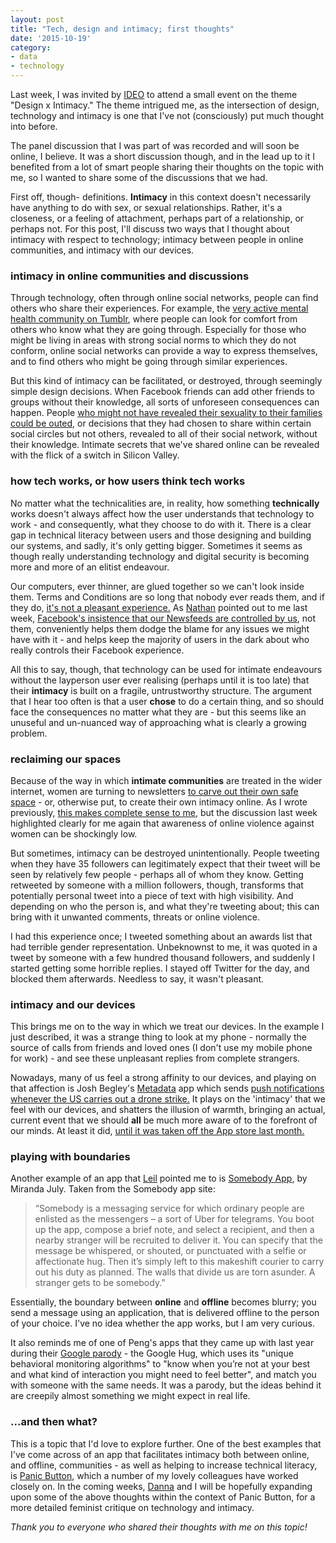 ```yaml
---
layout: post
title: "Tech, design and intimacy; first thoughts"
date: '2015-10-19'
category:
- data
- technology
---
```


Last week, I was invited by [IDEO](http://ideo.com) to attend a small event on the theme "Design x Intimacy." The theme intrigued me, as the intersection of design, technology and intimacy is one that I've not (consciously) put much thought into before.

The panel discussion that I was part of was recorded and will soon be online, I believe. It was a short discussion though, and in the lead up to it I benefited from a lot of smart people sharing their thoughts on the topic with me, so I wanted to share some of the discussions that we had.

<!--more-->

First off, though- definitions. **Intimacy** in this context doesn't necessarily have anything to do with sex, or sexual relationships. Rather, it's a closeness, or a feeling of attachment, perhaps part of a relationship, or perhaps not. For this post, I'll discuss two ways that I thought about intimacy with respect to technology; intimacy between people in online communities, and intimacy with our devices.

### intimacy in online communities and discussions

Through technology, often through online social networks, people can find others who share their experiences. For example, the [very active mental health community on Tumblr](http://www.dailydot.com/lifestyle/tumblr-mental-health-illness/), where people can look for comfort from others who know what they are going through. Especially for those who might be living in areas with strong social norms to which they do not conform, online social networks can provide a way to express themselves, and to find others who might be going through similar experiences.

But this kind of intimacy can be facilitated, or destroyed, through seemingly simple design decisions. When Facebook friends can add other friends to groups without their knowledge, all sorts of unforeseen consequences can happen. People [who might not have revealed their sexuality to their families could be outed](http://www.wsj.com/articles/SB10000872396390444165804578008740578200224), or decisions that they had chosen to share within certain social circles but not others, revealed to all of their social network, without their knowledge. Intimate secrets that we've shared online can be revealed with the flick of a switch in Silicon Valley.

### how tech works, or how users **think** tech works

No matter what the technicalities are, in reality, how something **technically** works doesn't always affect how the user understands that technology to work - and consequently, what they choose to do with it. There is a clear gap in technical literacy between users and those designing and building our systems, and sadly, it's only getting bigger. Sometimes it seems as though really understanding technology and digital security is becoming more and more of an elitist endeavour.

Our computers, ever thinner, are glued together so we can't look inside them. Terms and Conditions are so long that nobody ever reads them, and if they do, [it's not a pleasant experience.](http://www.theguardian.com/technology/2015/jun/15/i-read-all-the-small-print-on-the-internet) As [Nathan](http://twitter.com/nathanjurgenson) pointed out to me last week, [Facebook's insistence that our Newsfeeds are controlled by us](https://www.washingtonpost.com/news/energy-environment/wp/2015/05/07/facebook-study-says-its-mainly-your-fault-not-theirs-that-you-read-things-you-already-agree-with/), not them, conveniently helps them dodge the blame for any issues we might have with it - and helps keep the majority of users in the dark about who really controls their Facebook experience.

All this to say, though, that technology can be used for intimate endeavours without the layperson user ever realising (perhaps until it is too late) that their **intimacy** is built on a fragile, untrustworthy structure. The argument that I hear too often is that a user **chose** to do a certain thing, and so should face the consequences no matter what they are - but this seems like an unuseful and un-nuanced way of approaching what is clearly a growing problem.

### reclaiming our spaces

Because of the way in which **intimate communities** are treated in the wider internet, women are turning to newsletters [to carve out their own safe space](http://nymag.com/thecut/2015/10/why-women-are-turning-to-newsletters.html) - or, otherwise put, to create their own intimacy online. As I wrote previously, [this makes complete sense to me](http://zararah.net/blog/2015/10/08/open-vs-closed/), but the discussion last week highlighted clearly for me again that awareness of online violence against women can be shockingly low.

But sometimes, intimacy can be destroyed unintentionally. People tweeting when they have 35 followers can legitimately expect that their tweet will be seen by relatively few people - perhaps all of whom they know. Getting retweeted by someone with a million followers, though, transforms that potentially personal tweet into a piece of text with high visibility. And depending on who the person is, and what they're tweeting about; this can bring with it unwanted comments, threats or online violence.

I had this experience once; I tweeted something about an awards list that had terrible gender representation. Unbeknownst to me, it was quoted in a tweet by someone with a few hundred thousand followers, and suddenly I started getting some horrible replies. I stayed off Twitter for the day, and blocked them afterwards. Needless to say, it wasn't pleasant. 

### intimacy and our devices

This brings me on to the way in which we treat our devices. In the example I just described, it was a strange thing to look at my phone - normally the source of calls from friends and loved ones (I don't use my mobile phone for work) - and see these unpleasant replies from complete strangers.

Nowadays, many of us feel a strong affinity to our devices, and playing on that affection is  Josh Begley's [Metadata](http://metadata.joshbegley.com/) app which sends [push notifications whenever the US carries out a drone strike.](http://www.theatlantic.com/technology/archive/2014/02/a-new-iphone-app-catalogues-and-maps-us-drone-killings/283713/) It plays on the 'intimacy' that we feel with our devices, and shatters the illusion of warmth, bringing an actual, current event that we should **all** be much more aware of to the forefront of our minds. At least it did, [until it was taken off the App store last month.](http://www.theguardian.com/technology/2015/sep/30/apple-removing-drone-strikes-app)

### playing with boundaries

Another example of an app that [Leil](https://twitter.com/leilzahra) pointed me to is [Somebody App]( http://somebodyapp.com/), by Miranda July. Taken from the Somebody app site:

<blockquote> “Somebody is a messaging service for which ordinary people are enlisted as the messengers – a sort of Uber for telegrams. You boot up the app, compose a brief note, and select a recipient, and then a nearby stranger will be recruited to deliver it. You can specify that the message be whispered, or shouted, or punctuated with a selfie or affectionate hug. Then it’s simply left to this makeshift courier to carry out his duty as planned. The walls that divide us are torn asunder. A stranger gets to be somebody.”</blockquote>

Essentially, the boundary between **online** and **offline** becomes blurry; you send a message using an application, that is delivered offline to the person of your choice. I've no idea whether the app works, but I am very curious.

It also reminds me of one of Peng's apps that they came up with last year during their [Google parody](http://www.peeep.us/f43e332e) - the Google Hug, which uses its "unique behavioral monitoring algorithms" to "know when you’re not at your best and what kind of interaction you might need to feel better", and match you with someone with the same needs. It was a parody, but the ideas behind it are creepily almost something we might expect in real life.

### ...and then what?

This is a topic that I'd love to explore further. One of the best examples that I've come across of an app that facilitates intimacy both between online, and offline, communities - as well as helping to increase technical literacy, is [Panic Button](https://panicbutton.io/), which a number of my lovely colleagues have worked closely on. In the coming weeks, [Danna](https://twitter.com/ingleton) and I will be hopefully expanding upon some of the above thoughts within the context of Panic Button, for a more detailed feminist critique on technology and intimacy.

*Thank you to everyone who shared their thoughts with me on this topic!*

